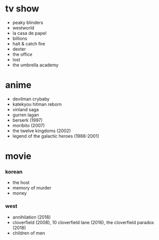 # tv show
- peaky blinders
- westworld
- la casa de papel
- billions
- halt & catch fire
- dexter
- the office
- lost
- the umbrella academy

# anime
- devilman crybaby
- katekyou hitman reborn
- vinland saga
- gurren lagan
- berserk (1997)
- moribito (2007)
- the twelve kingdoms (2002)
- legend of the galactic heroes (1988-2001)

# movie
### korean
- the host
- memory of murder
- money

### west
- annihilation (2018)
- cloverfield (2008), 10 cloverfield lane (2016), the cloverfield paradox (2018)
- children of men
